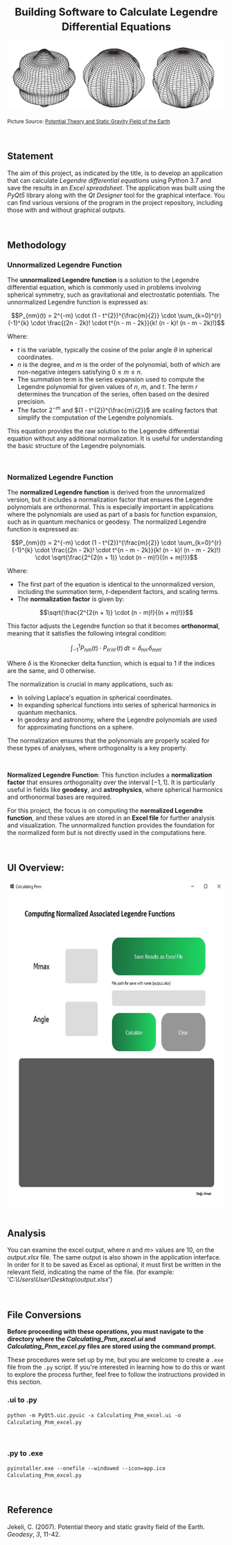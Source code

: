 <h1 align=center><font size = 5>Building Software to Calculate Legendre Differential Equations</font></h1>

<img  src="https://raw.githubusercontent.com/doguilmak/Legendre-Differential-Equations-Calculator/refs/heads/main/assets/spherical_harmonics.png"  alt="Potential Theory and Static Gravity Field of the Earth">

<small>Picture Source: <a  href="https://ui.adsabs.harvard.edu/abs/2007gdsy.book...11J/abstract">Potential Theory and Static Gravity Field of the Earth</a></small>

<br>

## Statement

The aim of this project, as indicated by the title, is to develop an application that can calculate *Legendre differential equations* using Python 3.7 and save the results in an *Excel spreadsheet*. The application was built using the *PyQt5* library along with the *Qt Designer* tool for the graphical interface. You can find various versions of the program in the project repository, including those with and without graphical outputs.

<br>

## Methodology

### Unnormalized Legendre Function

The **unnormalized Legendre function** is a solution to the Legendre differential equation, which is commonly used in problems involving spherical symmetry, such as gravitational and electrostatic potentials. The unnormalized Legendre function is expressed as:

$$P_{nm}(t) = 2^{-m} \cdot (1 - t^{2})^{\frac{m}{2}} \cdot \sum_{k=0}^{r} (-1)^{k} \cdot \frac{(2n - 2k)! \cdot t^{n - m - 2k}}{k! (n - k)! (n - m - 2k)!}$$

Where:
- $t$ is the variable, typically the cosine of the polar angle $\theta$ in spherical coordinates.
- $n$ is the degree, and $m$ is the order of the polynomial, both of which are non-negative integers satisfying $0 \leq m \leq n$.
- The summation term is the series expansion used to compute the Legendre polynomial for given values of $n$, $m$, and $t$. The term $r$ determines the truncation of the series, often based on the desired precision.
- The factor $2^{-m}$ and $(1 - t^{2})^{\frac{m}{2}}$ are scaling factors that simplify the computation of the Legendre polynomials.

This equation provides the raw solution to the Legendre differential equation without any additional normalization. It is useful for understanding the basic structure of the Legendre polynomials.

<br>

### Normalized Legendre Function

The **normalized Legendre function** is derived from the unnormalized version, but it includes a normalization factor that ensures the Legendre polynomials are orthonormal. This is especially important in applications where the polynomials are used as part of a basis for function expansion, such as in quantum mechanics or geodesy. The normalized Legendre function is expressed as:

$$P_{nm}(t) = 2^{-m} \cdot (1 - t^{2})^{\frac{m}{2}} \cdot \sum_{k=0}^{r} (-1)^{k} \cdot \frac{(2n - 2k)! \cdot t^{n - m - 2k}}{k! (n - k)! (n - m - 2k)!} \cdot \sqrt{\frac{2^{2(n + 1)} \cdot (n - m)!}{(n + m)!}}$$

Where:
- The first part of the equation is identical to the unnormalized version, including the summation term, $t$-dependent factors, and scaling terms.
- The **normalization factor** is given by:

$$\sqrt{\frac{2^{2(n + 1)} \cdot (n - m)!}{(n + m)!}}$$

This factor adjusts the Legendre function so that it becomes **orthonormal**, meaning that it satisfies the following integral condition:

$$\int_{-1}^{1} P_{nm}(t) \cdot P_{n'm'}(t) \, dt = \delta_{nn'} \delta_{mm'}$$

Where $\delta$ is the Kronecker delta function, which is equal to 1 if the indices are the same, and 0 otherwise.

The normalization is crucial in many applications, such as:
- In solving Laplace's equation in spherical coordinates.
- In expanding spherical functions into series of spherical harmonics in quantum mechanics.
- In geodesy and astronomy, where the Legendre polynomials are used for approximating functions on a sphere.

The normalization ensures that the polynomials are properly scaled for these types of analyses, where orthogonality is a key property.

<br>

**Normalized Legendre Function**: This function includes a **normalization factor** that ensures orthogonality over the interval $[-1, 1]$. It is particularly useful in fields like  **geodesy**, and **astrophysics**, where spherical harmonics and orthonormal bases are required.

For this project, the focus is on computing the **normalized Legendre function**, and these values are stored in an **Excel file** for further analysis and visualization. The unnormalized function provides the foundation for the normalized form but is not directly used in the computations here.

<br>

<h2>UI Overview:</h2>

<div align="center">
	<img width=600  height=750 src="https://raw.githubusercontent.com/doguilmak/Legendre-Differential-Equations-Calculator/refs/heads/main/assets/UI.jpg">
</div>

<br>

<h2>Analysis</h2>

You can examine the excel output, where $n$ and $m$> values ​​are $10$, on the *output.xlsx* file. The same output is also shown in the application interface. In order for it to be saved as Excel as optional, it must first be written in the relevant field, indicating the name of the file. (for example: '<i>C:\Users\User\Desktop\output.xlsx</i>')

<br>

## File Conversions

**Before proceeding with these operations, you must navigate to the directory where the _Calculating_Pnm_excel.ui_ and _Calculating_Pnm_excel.py_ files are stored using the command prompt.**

These procedures were set up by me, but you are welcome to create a `.exe` file from the `.py` script. If you're interested in learning how to do this or want to explore the process further, feel free to follow the instructions provided in this section.

### .ui to .py

    python -m PyQt5.uic.pyuic -x Calculating_Pnm_excel.ui -o Calculating_Pnm_excel.py

<br>

### .py to .exe

    pyinstaller.exe --onefile --windowed --icon=app.ico Calculating_Pnm_excel.py

<br>

## Reference

Jekeli, C. (2007). Potential theory and static gravity field of the Earth. _Geodesy_, _3_, 11-42.
